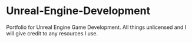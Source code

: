# Unreal-Engine-Development
Portfolio for Unreal Engine Game Development. All things unlicensed and I will give credit to any resources I use. 
